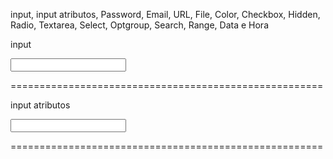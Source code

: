 input, input atributos, Password, Email, URL, File, Color, Checkbox,
Hidden, Radio, Textarea, Select, Optgroup, Search,
Range, Data e Hora

input

<!--

<input>

- Um dos mais usados em formulários
- Aceita os mais diversos tipo de dados
- Um dos mais poderosos e complexos
- Elevado número de combinações

Atributos

- Type ==> date, email, file, password...
- name
- id

-->

<input type="password" />

======================================================

input atributos

<!--

   <input> Atributos comuns

     - autocomplete // vai buscar no navegador algum tipo de dado usado recente e completar para mim.

     - autofocus //  só usa um por página

     - disables // vai desabilitar um campo para mim

     - readonly // é semelhante ao disabled, só muda o aspecto dele

     - value // vai colocar algum valor para mim

     - form // serve para linkar o input com algum formulário

     - name //

 -->

<form id="meu-form"></form>

<input name="email" type="text" form="meu-form" />

======================================================
